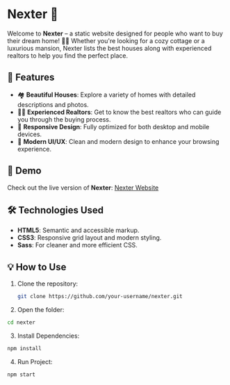# Nexter 🏡

Welcome to **Nexter** – a static website designed for people who want to buy their dream home! 💼✨ Whether you're looking for a cozy cottage or a luxurious mansion, Nexter lists the best houses along with experienced realtors to help you find the perfect place. 

## 🌟 Features

- 🏘️ **Beautiful Houses**: Explore a variety of homes with detailed descriptions and photos.
- 👩‍💼 **Experienced Realtors**: Get to know the best realtors who can guide you through the buying process.
- 📱 **Responsive Design**: Fully optimized for both desktop and mobile devices.
- 🎨 **Modern UI/UX**: Clean and modern design to enhance your browsing experience.

## 🚀 Demo

Check out the live version of **Nexter**: [Nexter Website](https://nexter-gilt-beta.vercel.app/)

## 🛠️ Technologies Used

- **HTML5**: Semantic and accessible markup.
- **CSS3**: Responsive grid layout and modern styling.
- **Sass**: For cleaner and more efficient CSS.

## 💡 How to Use

1. Clone the repository:
   ```bash
   git clone https://github.com/your-username/nexter.git
   ```
2. Open the folder:
  ```bash
  cd nexter
  ```
3. Install Dependencies:
  ```bash
  npm install
  ```
4. Run Project:
  ```bash
  npm start
  ```
